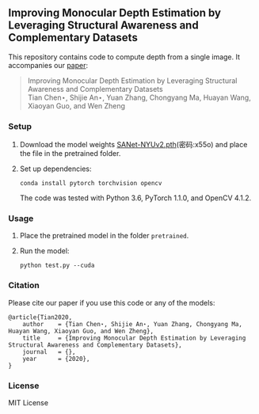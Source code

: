 ## Improving Monocular Depth Estimation by Leveraging Structural Awareness and Complementary Datasets

This repository contains code to compute depth from a single image. It accompanies our [paper](https://arxiv.org/pdf/2007.11256.pdf):

>Improving Monocular Depth Estimation by Leveraging Structural Awareness and Complementary Datasets  
Tian Chen⋆, Shijie An⋆, Yuan Zhang, Chongyang Ma, Huayan Wang, Xiaoyan Guo, and Wen Zheng


### Setup 

1) Download the model weights [SANet-NYUv2.pth](https://pan.baidu.com/s/1bh0TyXuZoesiTxuxzMn5iA)(密码:x55o) and place the
file in the pretrained folder.

2) Set up dependencies: 

    ```shell
    conda install pytorch torchvision opencv
    ```

   The code was tested with Python 3.6, PyTorch 1.1.0, and OpenCV 4.1.2.

    
### Usage

1) Place the pretrained model in the folder `pretrained`.

2) Run the model:

    ```shell
    python test.py --cuda
    ```

### Citation

Please cite our paper if you use this code or any of the models:
```
@article{Tian2020,
	author    = {Tian Chen⋆, Shijie An⋆, Yuan Zhang, Chongyang Ma, Huayan Wang, Xiaoyan Guo, and Wen Zheng},
	title     = {Improving Monocular Depth Estimation by Leveraging Structural Awareness and Complementary Datasets},
	journal   = {},
	year      = {2020},
}
```


### License 

MIT License 
